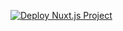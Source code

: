 [![Deploy Nuxt.js Project](https://github.com/loff-xd/websocket-test/actions/workflows/nuxtdeploy.yml/badge.svg)](https://github.com/loff-xd/websocket-test/actions/workflows/nuxtdeploy.yml)
